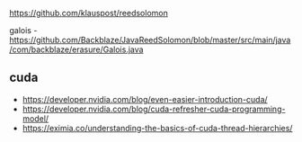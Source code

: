 https://github.com/klauspost/reedsolomon

galois - https://github.com/Backblaze/JavaReedSolomon/blob/master/src/main/java/com/backblaze/erasure/Galois.java

## cuda 
- https://developer.nvidia.com/blog/even-easier-introduction-cuda/
- https://developer.nvidia.com/blog/cuda-refresher-cuda-programming-model/
- https://eximia.co/understanding-the-basics-of-cuda-thread-hierarchies/
